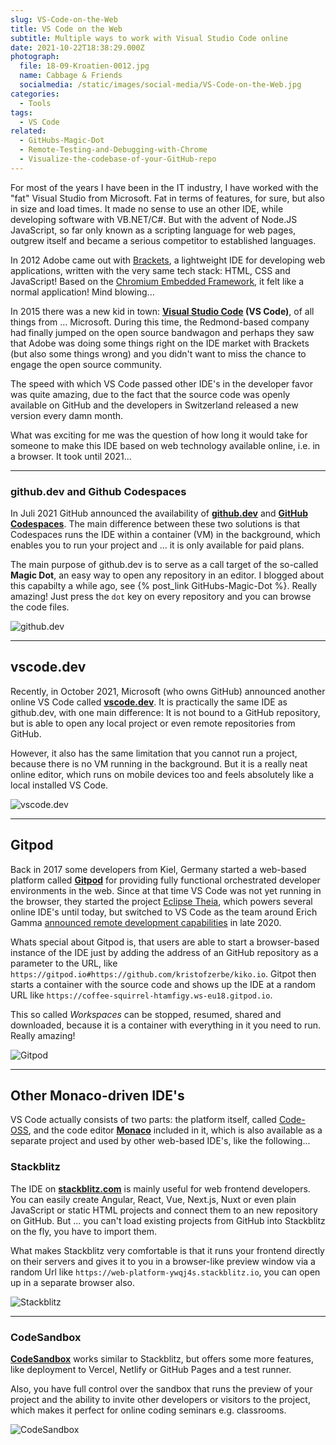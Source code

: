 ```yaml
---
slug: VS-Code-on-the-Web
title: VS Code on the Web
subtitle: Multiple ways to work with Visual Studio Code online
date: 2021-10-22T18:38:29.000Z
photograph:
  file: 18-09-Kroatien-0012.jpg
  name: Cabbage & Friends
  socialmedia: /static/images/social-media/VS-Code-on-the-Web.jpg
categories:
  - Tools
tags:
  - VS Code
related:
  - GitHubs-Magic-Dot
  - Remote-Testing-and-Debugging-with-Chrome
  - Visualize-the-codebase-of-your-GitHub-repo
---
```


For most of the years I have been in the IT industry, I have worked with the "fat" Visual Studio from Microsoft. Fat in terms of features, for sure, but also in size and load times. It made no sense to use an other IDE, while developing software with VB.NET/C#. But with the advent of Node.JS JavaScript, so far only known as a scripting language for web pages, outgrew itself and became a serious competitor to established languages.

In 2012 Adobe came out with [Brackets](https://brackets.io/), a lightweight IDE for developing web applications, written with the very same tech stack: HTML, CSS and JavaScript! Based on the [Chromium Embedded Framework](https://en.wikipedia.org/wiki/Chromium_Embedded_Framework), it felt like a normal application! Mind blowing...

In 2015 there was a new kid in town: **[Visual Studio Code](https://code.visualstudio.com) (VS Code)**, of all things from ... Microsoft. During this time, the Redmond-based company had finally jumped on the open source bandwagon and perhaps they saw that Adobe was doing some things right on the IDE market with Brackets (but also some things wrong) and you didn't want to miss the chance to engage the open source community.

The speed with which VS Code passed other IDE's in the developer favor was quite amazing, due to the fact that the source code was openly available on GitHub and the developers in Switzerland released a new version every damn month.

What was exciting for me was the question of how long it would take for someone to make this IDE based on web technology available online, i.e. in a browser. It took until 2021...

<!-- more -->

---

### github.dev and Github Codespaces

In Juli 2021 GitHub announced the availability of **[github.dev]()** and **[GitHub Codespaces](https://github.com/features/codespaces)**. The main difference between these two solutions is that Codespaces runs the IDE within a container (VM) in the background, which enables you to run your project and ... it is only available for paid plans.

The main purpose of github.dev is to serve as a call target of the so-called **Magic Dot**, an easy way to open any repository in an editor. I blogged about this capabilty a while ago, see {% post_link GitHubs-Magic-Dot %}. Really amazing! Just press the ``dot`` key on every repository and you can browse the code files.

![github.dev](github-dev.jpg)

---

## vscode.dev

Recently, in October 2021, Microsoft (who owns GitHub) announced another online VS Code called **[vscode.dev](https://vscode.dev)**. It is practically the same IDE as github.dev, with one main difference: It is not bound to a GitHub repository, but is able to open any local project or even remote repositories from GitHub.

However, it also has the same limitation that you cannot run a project, because there is no VM running in the background. But it is a really neat online editor, which runs on mobile devices too and feels absolutely like a local installed VS Code.

![vscode.dev](vscode-dev.jpg)

---

## Gitpod

Back in 2017 some developers from Kiel, Germany started a web-based platform called **[Gitpod](gitpod.io)** for providing fully functional orchestrated developer environments in the web. Since at that time VS Code was not yet running in the browser, they started the project [Eclipse Theia](https://theia-ide.org), which powers several online IDE's until today, but  switched to VS Code as the team around Erich Gamma [announced remote development capabilities](code.visualstudio.com/docs/remote/remote-overview) in late 2020.

Whats special about Gitpod is, that users are able to start a browser-based instance of the IDE just by adding the address of an GitHub repository as a parameter to the URL, like ``https://gitpod.io#https://github.com/kristofzerbe/kiko.io``. Gitpot then starts a container with the source code and shows up the IDE at a random URL like ``https://coffee-squirrel-htamfigy.ws-eu18.gitpod.io``.

This so called *Workspaces* can be stopped, resumed, shared and downloaded, because it is a container with everything in it you need to run. Really amazing!

![Gitpod](gitpod-io.jpg)

---

## Other Monaco-driven IDE's

VS Code actually consists of two parts: the platform itself, called [Code-OSS](https://github.com/Microsoft/vscode), and the code editor **[Monaco](https://microsoft.github.io/monaco-editor/)** included in it, which is also available as a separate project and used by other web-based IDE's, like the following...

### Stackblitz

The IDE on **[stackblitz.com](https://stackblitz.com)** is mainly useful for web frontend developers. You can easily create Angular, React, Vue, Next.js, Nuxt or even plain JavaScript or static HTML projects and connect them to an new repository on GitHub. But ... you can't load existing projects from GitHub into Stackblitz on the fly, you have to import them.

What makes Stackblitz very comfortable is that it runs your frontend directly on their servers and gives it to you in a browser-like preview window via a random Url like ``https://web-platform-ywqj4s.stackblitz.io``, you can open up in a separate browser also.

![Stackblitz](stackblitz-com.jpg)

---

### CodeSandbox

**[CodeSandbox](https://codesandbox.io)** works similar to Stackblitz, but offers some more features, like deployment to Vercel, Netlify or GitHub Pages and a test runner. 

Also, you have full control over the sandbox that runs the preview of your project and the ability to invite other developers or visitors to the project, which makes it perfect for online coding seminars e.g. classrooms.

![CodeSandbox](codesandbox-io.jpg)